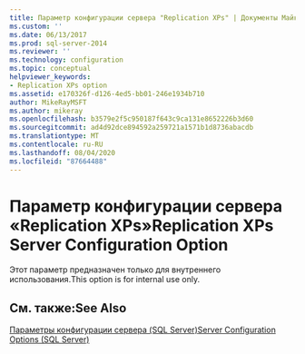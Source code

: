 ```yaml
---
title: Параметр конфигурации сервера "Replication XPs" | Документы Майкрософт
ms.custom: ''
ms.date: 06/13/2017
ms.prod: sql-server-2014
ms.reviewer: ''
ms.technology: configuration
ms.topic: conceptual
helpviewer_keywords:
- Replication XPs option
ms.assetid: e170326f-d126-4ed5-bb01-246e1934b710
author: MikeRayMSFT
ms.author: mikeray
ms.openlocfilehash: b3579e2f5c950187f643c9ca131e8652226b3d60
ms.sourcegitcommit: ad4d92dce894592a259721a1571b1d8736abacdb
ms.translationtype: MT
ms.contentlocale: ru-RU
ms.lasthandoff: 08/04/2020
ms.locfileid: "87664488"
---
```

# <a name="replication-xps-server-configuration-option"></a><span data-ttu-id="8f9ff-102">Параметр конфигурации сервера «Replication XPs»</span><span class="sxs-lookup"><span data-stu-id="8f9ff-102">Replication XPs Server Configuration Option</span></span>
  <span data-ttu-id="8f9ff-103">Этот параметр предназначен только для внутреннего использования.</span><span class="sxs-lookup"><span data-stu-id="8f9ff-103">This option is for internal use only.</span></span>  
  
## <a name="see-also"></a><span data-ttu-id="8f9ff-104">См. также:</span><span class="sxs-lookup"><span data-stu-id="8f9ff-104">See Also</span></span>  
 [<span data-ttu-id="8f9ff-105">Параметры конфигурации сервера (SQL Server)</span><span class="sxs-lookup"><span data-stu-id="8f9ff-105">Server Configuration Options &#40;SQL Server&#41;</span></span>](server-configuration-options-sql-server.md)  
  
  
